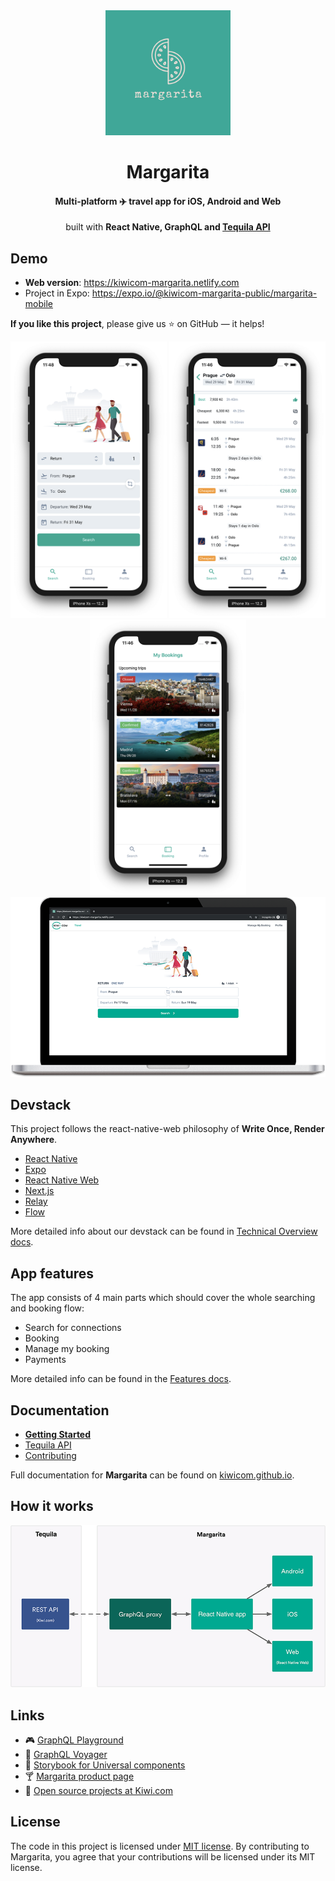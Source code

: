 <div align="center">
  <a href="http://margarita.kiwi.com"><img src="./docs/assets/logo.png" alt="Margarita" title="Margarita" width="200" /></a>
</div>
<h1 align="center">Margarita</h1>
<h4 align="center">Multi-platform <span title="travel">✈️</span> travel app  for iOS, Android and Web<br></h4>

 <p align="center">built with <strong>React Native, GraphQL and <a href="https://partners.kiwi.com/presenting-tequila-revolution-travel-industry/" target="_blank">Tequila API</a></strong></p>

## Demo

- **Web version**: https://kiwicom-margarita.netlify.com
- Project in Expo: https://expo.io/@kiwicom-margarita-public/margarita-mobile

**If you like this project**, please give us ⭐ on GitHub — it helps!

<div align="center">
  <img src="./docs/assets/screens/search.png" alt="Search" title="Search" width="250"/>
  <img src="./docs/assets/screens/results.png" alt="Results" title="Results" width="250"/>
  <img src="./docs/assets/screens/mmb.png" alt="Bookings" title="Bookings" width="250"/>
</div>

<img src="./docs/assets/mac.png" alt="Search" title="Search" />

## Devstack

This project follows the react-native-web philosophy of **Write Once, Render Anywhere**.

- [React Native](https://facebook.github.io/react-native/)
- [Expo](https://expo.io/)
- [React Native Web](https://github.com/necolas/react-native-web)
- [Next.js](https://nextjs.org/)
- [Relay](http://facebook.github.io/relay/)
- [Flow](https://flow.org/)

More detailed info about our devstack can be found in [Technical Overview docs](https://kiwicom.github.io/margarita/docs/technical-overview).

## App features

The app consists of 4 main parts which should cover the whole searching and booking flow:

- Search for connections
- Booking
- Manage my booking
- Payments

More detailed info can be found in the [Features docs](https://kiwicom.github.io/margarita/docs/features).

## Documentation

- **[Getting Started](https://kiwicom.github.io/margarita/docs/getting-started)**
- [Tequila API](https://kiwicom.github.io/margarita/docs/tequila-api)
- [Contributing](https://kiwicom.github.io/margarita/docs/contributing)

Full documentation for **Margarita** can be found on [kiwicom.github.io](https://kiwicom.github.io/margarita/docs/).

## How it works

<img src="./docs/assets/schema.png" alt="Schema" title="Schema" />

## Links

- 🎮 [GraphQL Playground](https://p2kwd3i3a8.execute-api.eu-central-1.amazonaws.com/staging/graphql)
- 🚀 [GraphQL Voyager](https://margarita-graphql-voyager.now.sh/)
- 📘 [Storybook for Universal components](https://kiwicom-universal-components.netlify.com)
- 🍸 [Margarita product page](http://margarita.kiwi.com)
- 🥝 [Open source projects at Kiwi.com](https://github.com/kiwicom/)

## License

The code in this project is licensed under [MIT license](LICENSE). By contributing to Margarita, you agree that your contributions will be licensed under its MIT license.
